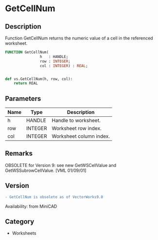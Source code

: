 # GetCellNum

## Description
Function GetCellNum returns the numeric value of a cell in the referenced worksheet. 

```pascal
FUNCTION GetCellNum(
				h   : HANDLE;
				row : INTEGER;
				col : INTEGER) : REAL;
```

```python

def vs.GetCellNum(h, row, col):
    return REAL
```

## Parameters
|Name|Type|Description|
|---|---|---|
|h|HANDLE|Handle to worksheet.|
|row|INTEGER|Worksheet row index.|
|col|INTEGER|Worksheet column index.|

## Remarks
OBSOLETE for Version 9: see new GetWSCellValue and GetWSSubrowCellValue. [VML 01/09/01]

## Version
```diff
- GetCellNum is obsolete as of VectorWorks9.0
```

Availability: from MiniCAD
## Category
* Worksheets


